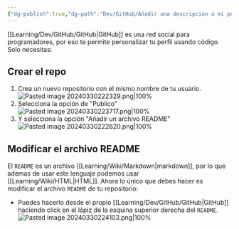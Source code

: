 ```yaml
---
{"dg-publish":true,"dg-path":"Dev/GitHub/Añadir una descripción a mi perfil de GitHub usando README.md","permalink":"/dev/git-hub/anadir-una-descripcion-a-mi-perfil-de-git-hub-usando-readme/","created":"2024-03-30T22:47","updated":"2024-04-04T21:51"}
---
```


[[Learning/Dev/GitHub/GitHub\|GitHub]] es una red social para programadores, por eso te permite personalizar tu perfil usando código. Solo necesitas:
## Crear el repo
1. Crea un nuevo repositorio con el mismo nombre de tu usuario.
   ![Pasted image 20240330222329.png|100%](/img/user/Engine/Attachments/Pasted%20image%2020240330222329.png)
2. Selecciona la opción de "Publico"
   ![Pasted image 20240330223717.png|100%](/img/user/Engine/Attachments/Pasted%20image%2020240330223717.png)
3. Y selecciona la opción "Añadir un archivo README"
   ![Pasted image 20240330222620.png|100%](/img/user/Engine/Attachments/Pasted%20image%2020240330222620.png)

## Modificar el archivo README
El `README` es un archivo [[Learning/Wiki/Markdown\|markdown]], por lo que ademas de usar este lenguaje podemos usar [[Learning/Wiki/HTML\|HTML]]. Ahora lo único que debes hacer es modificar el archivo `README` de tu repositorio:

- Puedes hacerlo desde el propio [[Learning/Dev/GitHub/GitHub\|GitHub]] haciendo click en el lápiz de la esquina superior derecha del `README`.
   ![Pasted image 20240330224103.png|100%](/img/user/Engine/Attachments/Pasted%20image%2020240330224103.png)
